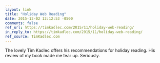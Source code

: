 ```yaml
---
layout: link
title: "Holiday Web Reading"
date: 2015-12-02 12:12:53 -0500
comments: false
ref_url: https://timkadlec.com/2015/11/holiday-web-reading/
in_reply_to: https://timkadlec.com/2015/11/holiday-web-reading/
ref_source: TimKadlec.com
---
```


The lovely Tim Kadlec offers his recommendations for holiday reading. His review of my book made me tear up. Seriously.